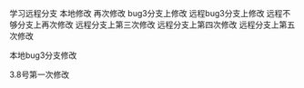 学习远程分支
本地修改
再次修改
bug3分支上修改
远程bug3分支上修改
远程不够分支上再次修改
远程分支上第三次修改
远程分支上第四次修改
远程分支上第五次修改


本地bug3分支修改

3.8号第一次修改

